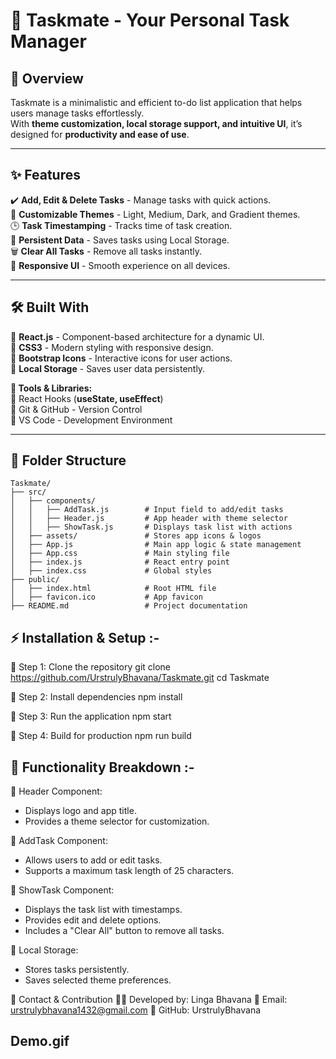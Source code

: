 # 🚀 Taskmate - Your Personal Task Manager

## 📌 Overview

Taskmate is a minimalistic and efficient to-do list application that helps users manage tasks effortlessly.  
With **theme customization, local storage support, and intuitive UI**, it’s designed for **productivity and ease of use**.

---

## ✨ Features

✔️ **Add, Edit & Delete Tasks** - Manage tasks with quick actions.  
🎨 **Customizable Themes** - Light, Medium, Dark, and Gradient themes.  
🕒 **Task Timestamping** - Tracks time of task creation.  
💾 **Persistent Data** - Saves tasks using Local Storage.  
🗑 **Clear All Tasks** - Remove all tasks instantly.  
📱 **Responsive UI** - Smooth experience on all devices.  

---

## 🛠 Built With

🔹 **React.js** - Component-based architecture for a dynamic UI.  
🔹 **CSS3** - Modern styling with responsive design.  
🔹 **Bootstrap Icons** - Interactive icons for user actions.  
🔹 **Local Storage** - Saves user data persistently.  

**📌 Tools & Libraries:**  
🔹 React Hooks (**useState, useEffect**)  
🔹 Git & GitHub - Version Control  
🔹 VS Code - Development Environment  

---

## 📂 Folder Structure

```plaintext
Taskmate/
├── src/
│   ├── components/
│   │   ├── AddTask.js        # Input field to add/edit tasks
│   │   ├── Header.js         # App header with theme selector
│   │   ├── ShowTask.js       # Displays task list with actions
│   ├── assets/               # Stores app icons & logos
│   ├── App.js                # Main app logic & state management
│   ├── App.css               # Main styling file
│   ├── index.js              # React entry point
│   ├── index.css             # Global styles
├── public/
│   ├── index.html            # Root HTML file
│   ├── favicon.ico           # App favicon
├── README.md                 # Project documentation

```
## ⚡ Installation & Setup :-

🔹 Step 1: Clone the repository
git clone https://github.com/UrstrulyBhavana/Taskmate.git
cd Taskmate

🔹 Step 2: Install dependencies
 npm install

🔹 Step 3: Run the application
 npm start

🔹 Step 4: Build for production
 npm run build

## 📌 Functionality Breakdown :-

📌 Header Component:
   - Displays logo and app title.
   - Provides a theme selector for customization.

📌 AddTask Component:
   - Allows users to add or edit tasks.
   - Supports a maximum task length of 25 characters.

📌 ShowTask Component:
   - Displays the task list with timestamps.
   - Provides edit and delete options.
   - Includes a "Clear All" button to remove all tasks.

📌 Local Storage:
   - Stores tasks persistently.
   - Saves selected theme preferences.


📧 Contact & Contribution
👩‍💻 Developed by: Linga Bhavana
📩 Email: urstrulybhavana1432@gmail.com
🔗 GitHub: UrstrulyBhavana


## Demo.gif

















